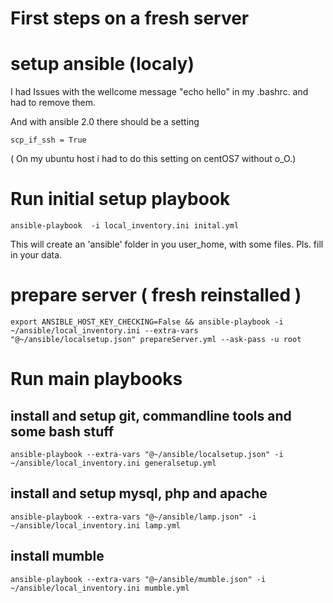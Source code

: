 # First steps on a fresh server

# setup ansible (localy)
I had Issues with the wellcome message "echo hello" in my .bashrc. and had to remove them.

And with ansible 2.0 there should be a setting

```scp_if_ssh = True```

( On my ubuntu host i had to do this setting on centOS7 without o_O.)
# Run initial setup playbook

```ansible-playbook  -i local_inventory.ini inital.yml```

This will create an 'ansible' folder in you user_home, with some files. Pls. fill in your data. 

# prepare server ( fresh reinstalled )
```export ANSIBLE_HOST_KEY_CHECKING=False && ansible-playbook -i ~/ansible/local_inventory.ini --extra-vars "@~/ansible/localsetup.json" prepareServer.yml --ask-pass -u root```

# Run main playbooks

## install and setup git, commandline tools and some bash stuff
```ansible-playbook --extra-vars "@~/ansible/localsetup.json" -i ~/ansible/local_inventory.ini generalsetup.yml```

## install and setup mysql, php and apache
```ansible-playbook --extra-vars "@~/ansible/lamp.json" -i ~/ansible/local_inventory.ini lamp.yml```

## install mumble
```ansible-playbook --extra-vars "@~/ansible/mumble.json" -i ~/ansible/local_inventory.ini mumble.yml```
